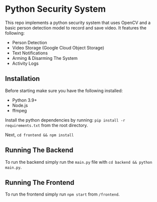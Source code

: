 # Python Security System

This repo implements a python security system that uses OpenCV and a basic person detection model to record and save video. It features the following:

- Person Detection
- Video Storage (Google Cloud Object Storage)
- Text Notifications
- Arming & Disarming The System
- Activity Logs

## Installation

Before starting make sure you have the following installed:

- Python 3.9+
- Node.js
- ffmpeg

Install the python dependencies by running: `pip install -r requirements.txt` from the root directory.

Next, `cd frontend && npm install`

## Running The Backend

To run the backend simply run the `main.py` file with `cd backend && python main.py`.

## Running The Frontend

To run the frontend simply run `npm start` from `/frontend`.
